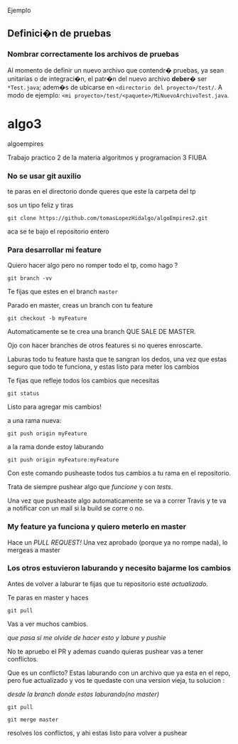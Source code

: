 Ejemplo
## Definici�n de pruebas
### Nombrar correctamente los archivos de pruebas

Al momento de definir un nuevo archivo que contendr� pruebas, ya sean unitarias o de integraci�n, el patr�n del nuevo archivo **deber�** ser `*Test.java`; adem�s de ubicarse en `<directorio del proyecto>/test/`. A modo de ejemplo: `<mi proyecto>/test/<paquete>/MiNuevoArchivoTest.java`.

# algo3
algoempires


Trabajo practico 2 de la materia algoritmos y programacion 3 FIUBA


### No se usar git auxilio

te paras en el directorio donde queres que este la carpeta del tp

sos un tipo feliz y tiras

`git clone https://github.com/tomasLopezHidalgo/algoEmpires2.git`

aca se te bajo el repositorio entero


### Para desarrollar mi feature

Quiero hacer algo pero no romper todo el tp, como hago ?

`git branch -vv`

Te fijas que estes en el branch `master`

Parado en master, creas un branch con tu feature

`git checkout -b myFeature`

Automaticamente se te crea una branch QUE SALE DE MASTER.

Ojo con hacer branches de otros features si no queres enroscarte.

Laburas todo tu feature hasta que te sangran los dedos, una vez que estas seguro que todo te funciona, y estas listo para meter los cambios

Te fijas que refleje todos los cambios que necesitas

`git status`

Listo para agregar mis cambios!

a una rama nueva:

`git push origin myFeature`

a la rama donde estoy laburando

`git push origin myFeature:myFeature`

Con este comando pusheaste todos tus cambios a tu rama en el repositorio.

Trata de siempre pushear algo que *funcione* y con *tests*.

Una vez que pusheaste algo automaticamente se va a correr Travis y te va a notificar con un mail si la build se corre o no.


### My feature ya funciona y quiero meterlo en master

Hace un *PULL REQUEST!* Una vez aprobado (porque ya no rompe nada), lo mergeas a master


### Los otros estuvieron laburando y necesito bajarme los cambios

Antes de volver a laburar te fijas que tu repositorio este *actualizado*.

Te paras en master y haces

`git pull`

Vas a ver muchos cambios.

_que pasa si me olvide de hacer esto y labure y pushie_

No te apruebo el PR y ademas cuando quieras pushear vas a tener conflictos.

Que es un conflicto? Estas laburando con un archivo que ya esta en el repo, pero fue actualizado y vos te quedaste con una version vieja, tu solucion :

_desde la branch donde estas laburando(no master)_

`git pull`

`git merge master`

resolves los conflictos, y ahi estas listo para volver a pushear